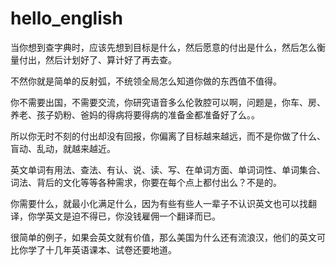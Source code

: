 # hello_english

当你想到查字典时，应该先想到目标是什么，然后愿意的付出是什么，然后怎么衡量付出，然后计划好了、算计好了再去查。

不然你就是简单的反射弧，不统领全局怎么知道你做的东西值不值得。

你不需要出国，不需要交流，你研究语音多么伦敦腔可以啊，问题是，你车、房、养老、孩子奶粉、爸妈的得病将要得病的准备金都准备好了么。。

所以你无时不刻的付出却没有回报，你偏离了目标越来越远，而不是你做了什么、盲动、乱动，就越来越近。

英文单词有用法、查法、有认、说、读、写、在单词方面、单词词性、单词集合、词法、背后的文化等等各种需求，你要在每个点上都付出么？不是的。

你需要什么，就最小化满足什么，因为有些有些人一辈子不认识英文也可以找翻译，你学英文是迫不得已，你没钱雇佣一个翻译而已。

很简单的例子，如果会英文就有价值，那么美国为什么还有流浪汉，他们的英文可比你学了十几年英语课本、试卷还要地道。

